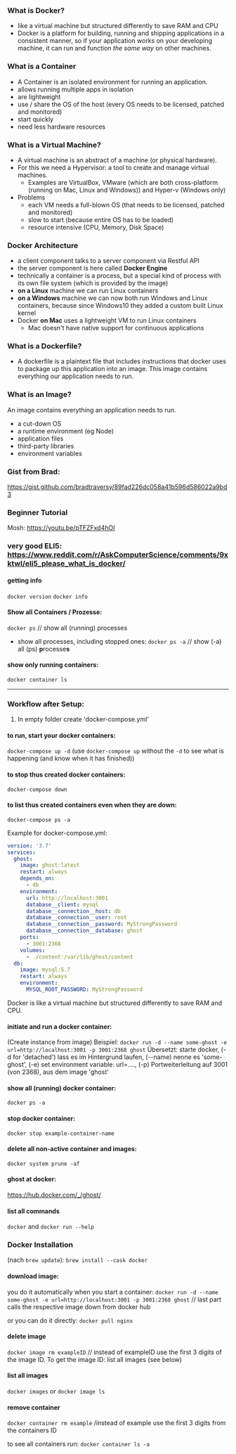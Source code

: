 ### What is Docker?
- like a virtual machine but structured differently to save RAM and CPU
- Docker is a platform for building, running and shipping applications in a consistent manner, so if your application works on your developing machine, it can run and function _the same way_ on other machines.

### What is a Container
- A Container is an isolated environment for running an application.
- allows running multiple apps in isolation
- are lightweight
- use / share the OS of the host (every OS needs to be licensed, patched and monitored)
- start quickly
- need less hardware resources

### What is a Virtual Machine?
- A virtual machine is an abstract of a machine (or physical hardware). 
- For this we need a Hypervisor: a tool to create and manage virtual machines. 
  - Examples are VirtualBox, VMware (which are both cross-platform (running on Mac, Linux and Windows)) and Hyper-v (Windows only)
- Problems
  - each VM needs a full-blown OS (that needs to be licensed, patched and monitored)
  - slow to start (because entire OS has to be loaded)
  - resource intensive (CPU, Memory, Disk Space)

### Docker Architecture
- a client component talks to a server component via Restful API
- the server component is here called **Docker Engine**
- technically a container is a process, but a special kind of process with its own file system (which is provided by the image)
- **on a Linux** machine we can run Linux containers
- **on a Windows** machine we can now both run Windows and Linux containers, because since Windows10 they added a custom built Linux kernel
- Docker **on Mac** uses a lightweight VM to run Linux containers
  - Mac doesn't have native support for continuous applications

### What is a Dockerfile?
- A dockerfile is a plaintext file that includes instructions that docker uses to package up this application into an image. This image contains everything our application needs to run.

### What is an Image?
An image contains everything an application needs to run.
- a cut-down OS
- a runtime environment (eg Node)
- application files
- third-party libraries
- environment variables


### Gist from Brad:
https://gist.github.com/bradtraversy/89fad226dc058a41b596d586022a9bd3

### Beginner Tutorial
Mosh: https://youtu.be/pTFZFxd4hOI

### very good ELI5: https://www.reddit.com/r/AskComputerScience/comments/9xktwl/eli5_please_what_is_docker/

#### getting info
`docker version`
`docker info`

#### Show all Containers / Prozesse:
`docker ps` // show all (running) processes
- show all processes, including stopped ones:
`docker ps -a` // show (-a) all (ps) **p**rocesse**s**

#### show only running containers:
`docker container ls`

___
### Workflow after Setup:

1. In empty folder create 'docker-compose.yml' 

#### to run, start your docker containers:
`docker-compose up -d`
(use `docker-compose up` without the `-d` to see what is happening (and know when it has finished))

#### to stop thus created docker containers:
`docker-compose down`

#### to list thus created containers even when they are down:
`docker-compose ps -a`


Example for docker-compose.yml:

```yml
version: '3.7'
services:
  ghost:
    image: ghost:latest
    restart: always
    depends_on:
      - db
    environment:
      url: http://localhost:3001
      database__client: mysql
      database__connection__host: db
      database__connection__user: root
      database__connection__password: MyStrongPassword
      database__connection__database: ghost
    ports:
      - 3001:2368
    volumes:
      - ./content:/var/lib/ghost/content
  db:
    image: mysql:5.7
    restart: always
    environment:
      MYSQL_ROOT_PASSWORD: MyStrongPassword
```





Docker is like a virtual machine but structured differently to save RAM and CPU.

#### initiate and run a docker container:
(Create instance from image)
Beispiel: `docker run -d --name some-ghost -e url=http://localhost:3001 -p 3001:2368 ghost`
Übersetzt: starte docker, (-d for 'detached') lass es im Hintergrund laufen, (--name) nenne es 'some-ghost', (-e) set environment variable: url=...., (-p) Portweiterleitung auf 3001 (von 2368), aus dem image 'ghost'


#### show all (running) docker container:
`docker ps -a`

#### stop docker container:
`docker stop example-container-name`

#### delete all non-active container and images:
`docker system prune -af`

#### ghost at docker:
https://hub.docker.com/_/ghost/

#### list all commands
`docker` 
and
`docker run --help` 


### Docker Installation 
(nach `brew update`): `brew install --cask docker`

#### download image:
you do it automatically when you start a container:
`docker run -d --name some-ghost -e url=http://localhost:3001 -p 3001:2368 ghost` // last part calls the respective image down from docker hub

or you can do it directly:
`docker pull nginx`

#### delete image
`docker image rm exampleID`  // instead of exampleID use the first 3 digits of the image ID. To get the image ID: list all images (see below)

#### list all images
`docker images` or
`docker image ls`

#### remove container

`docker container rm example` /instead of example use the first 3 digits from the containers ID

to see all containers run:
`docker container ls -a`


